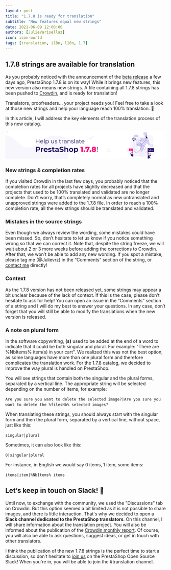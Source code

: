```yaml
---
layout: post
title: "1.7.8 is ready for translation"
subtitle: "New features equal new strings"
date: 2021-06-09 12:00:00
authors: [JulieVarisellaz]
icon: icon-world
tags: [translation, i18n, l10n, 1.7]
---
```


## 1.7.8 strings are available for translation

As you probably noticed with the announcement of the [beta release]( https://build.prestashop.com/news/prestashop-1-7-8-0-beta-release/) a few days ago, PrestaShop 1.7.8 is on its way! While it brings new features, this new version also means new strings. A file containing all 1.7.8 strings has been pushed to [Crowdin](https://crowdin.com/project/prestashop-official), and is ready for translation! 

Translators, proofreaders… your project needs you! Feel free to take a look at those new strings and help your language reach 100% translation. :muscle:

In this article, I will address the key elements of the translation process of this new catalog. 
 
![Help us translate PrestaShop 1.7.8](/assets/images/2021/06/build-help-translate-178.png)

### New strings & completion rates 

If you visited Crowdin in the last few days, you probably noticed that the completion rates for all projects have slightly decreased and that the projects that used to be 100% translated and validated are no longer complete. Don’t worry, that’s completely normal as new untranslated and unapproved strings were added to the 1.7.8 file. In order to reach a 100% completion rate, all the new strings should be translated and validated. 

### Mistakes in the source strings

Even though we always review the wording, some mistakes could have been missed. So, don’t hesitate to let us know if you notice something wrong so that we can correct it. Note that, despite the string freeze, we will wait about 2 or 3 more weeks before adding the corrections to Crowdin. After that, we won’t be able to add any new wording. If you spot a mistake, please tag me (@Julievrz) in the “Comments” section of the string, or [contact me](https://crowdin.com/profile/julievrz) directly!

### Context

As the 1.7.8 version has not been released yet, some strings may appear a bit unclear because of the lack of context. If this is the case, please don’t hesitate to ask for help! You can open an issue in the “Comments” section of a string and I will do my best to answer your questions. In any case, don’t forget that you will still be able to modify the translations when the new version is released. 

### A note on plural form

In the software copywriting, **(s)** used to be added at the end of a word to indicate that it could be both singular and plural. For example: "There are %NbItems% item(s) in your cart". We realized this was not the best option, as some languages have more than one plural form and therefore complicates the translation work. For the 1.7.8 catalog, we decided to improve the way plural is handled on PrestaShop. 

You will see strings that contain both the singular and the plural forms, separated by a vertical line. The appropriate string will be selected depending on the number of items, for example:

`Are you sure you want to delete the selected image?|Are you sure you want to delete the %filesNb% selected images?`

When translating these strings, you should always start with the singular form and then the plural form, separated by a vertical line, without space, just like this:
   
`singular|plural`

Sometimes, it can also look like this:

`0|singular|plural`

For instance, in English we would say 0 items, 1 item, some items:

`items|item|%NbItems% items`

## Let’s keep in touch on Slack! :email:

Until now, to exchange with the community, we used the "Discussions" tab on Crowdin. But this option seemed a bit limited as it is not possible to share images, and there is little interaction. That's why we decided to open a **Slack channel dedicated to the PrestaShop translators**. On this channel, I will share information about the translation project. You will also be informed about the publication of the [Crowdin monthly report](https://build.prestashop.com/news/do-you-speak-prestashop-may-2021/). Of course, you will also be able to ask questions, suggest ideas, or get in touch with other translators. 

I think the publication of the new 1.7.8 strings is the perfect time to start a discussion, so don’t hesitate to [join us](https://join.slack.com/t/prestashop/shared_invite/zt-dkmbz5qf-I~FlEWwmRUOXunc5ui0Ucg) on the PrestaShop Open Source Slack! When you're in, you will be able to join the #translation channel. 
